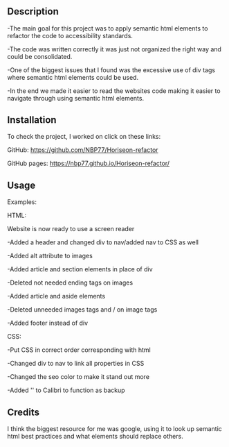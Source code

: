 # <Horiseon-refactor>

## Description

-The main goal for this project was to apply semantic html elements to refactor   the code to accessibility standards.
 
-The code was written correctly it was just not organized the right way and could be consolidated.
 
-One of the biggest issues that I found was the excessive use of div tags where semantic html elements could be used.

-In the end we made it easier to read the websites code making it easier to navigate through using semantic html elements.  

## Installation

To check the project, I worked on click on these links: 

GitHub: https://github.com/NBP77/Horiseon-refactor

GitHub pages: https://nbp77.github.io/Horiseon-refactor/ 

## Usage

Examples:

HTML:

Website is now ready to use a screen reader 

-Added a header and changed div to nav/added nav to CSS as well

-Added alt attribute to images

-Added article and section elements in place of div

-Deleted not needed ending tags on images

-Added article and aside elements

-Deleted unneeded images tags and / on image tags 

-Added footer instead of div

CSS:

-Put CSS in correct order corresponding with html

-Changed div to nav to link all properties in CSS 

-Changed the seo color to make it stand out more 

-Added '' to Calibri to function as backup

## Credits

I think the biggest resource for me was google, using it to look up semantic html best practices and what elements should replace others. 
